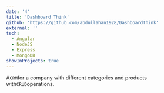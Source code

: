 ```yaml
---
date: '4'
title: 'Dashboard Think'
github: 'https://github.com/abdullahan1928/DashboardThink'
external: ''
tech:
  - Angular
  - NodeJS
  - Express
  - MongoDB
showInProjects: true
---
```


A`CRM`for a company with different categories and products with`CRUD`operations.
